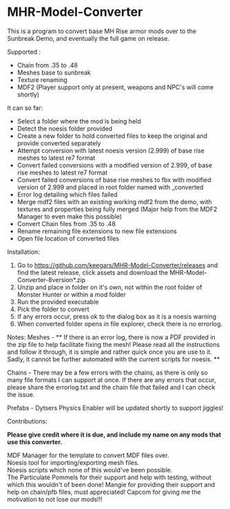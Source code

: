 # MHR-Model-Converter

This is a program to convert base MH Rise armor mods over to the Sunbreak Demo, and eventually the full game on release.

Supported :
* Chain from .35 to .48
* Meshes base to sunbreak
* Texture renaming
* MDF2 (Player support only at present, weapons and NPC's will come shortly)

It can so far:
* Select a folder where the mod is being held
* Detect the noesis folder provided
* Create a new folder to hold converted files to keep the original and provide converted separately 
* Attempt conversion with latest noesis version (2.999) of base rise meshes to latest re7 format
* Convert failed conversions with a modified version of 2.999, of base rise meshes to latest re7 format
* Convert failed conversions of base rise meshes to fbx with modified version of 2.999 and placed in root folder named with _converted
* Error log detailing which files failed 
* Merge mdf2 files with an existing working mdf2 from the demo, with textures and properties being fully merged (Major help from the MDF2 Manager to even make this possible)
* Convert Chain files from .35 to .48
* Rename remaining file extensions to new file extensions
* Open file location of converted files

Installation:
1. Go to https://github.com/keegars/MHR-Model-Converter/releases and find the latest release, click assets and download the MHR-Model-Converter-8version*.zip
2. Unzip and place in folder on it's own, not within the root folder of Monster Hunter or within a mod folder
3. Run the provided executable
4. Pick the folder to convert
5. If any errors occur, press ok to the dialog box as it is a noesis warning
6. When converted folder opens in file explorer, check there is no errorlog.

Notes:
Meshes - 
** If there is an error log, there is now a PDF provided in the zip file to help facilitate fixing the mesh! Please read all the instructions and follow it through, it is simple and rather quick once you are use to it. Sadly, it cannot be further automated with the current scripts for noesis. **


Chains - 
There may be a few errors with the chains, as there is only so many file formats I can support at once. If there are any errors that occur, please share the errorlog.txt and the chain file that failed and I can check the issue.

Prefabs - 
Dytsers Physics Enabler will be updated shortly to support jiggles!

Contributions:  
  
**Please give credit where it is due, and include my name on any mods that use this converter.**  

MDF Manager for the template to convert MDF files over.  
Noesis tool for importing/exporting mesh files.  
Noesis scripts which none of this would've been possible.  
The Particulate Pommels for their support and help with testing, without which this wouldn't of been done!
Mangie for providing their support and help on chain/pfb files, must appreciated!
Capcom for giving me the motivation to not lose our mods!!!  
